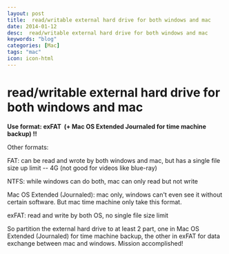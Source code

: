 ```yaml
---
layout: post
title:  read/writable external hard drive for both windows and mac
date: 2014-01-12
desc:  read/writable external hard drive for both windows and mac
keywords: "blog"
categories: [Mac]
tags: "mac"
icon: icon-html
---
```


# read/writable external hard drive for both windows and mac

**Use format: exFAT  (+ Mac OS Extended Journaled for time machine backup) !!**

Other formats:

FAT: can be read and wrote by both windows and mac, but has a single file size up limit -- 4G (not good for videos like blue-ray)

NTFS: while windows can do both, mac can only read but not write

Mac OS Extended (Journaled): mac only, windows can't even see it without certain software. But mac time machine only take this format.

exFAT: read and write by both OS, no single file size limit

So partition the external hard drive to at least 2 part, one in Mac OS Extended (Journaled) for time machine backup, the other in exFAT for data exchange between mac and windows. Mission accomplished!
